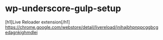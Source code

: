 # wp-underscore-gulp-setup
[h1]Live Reloader extension[/h1]
https://chrome.google.com/webstore/detail/livereload/jnihajbhpnppcggbcgedagnkighmdlei
